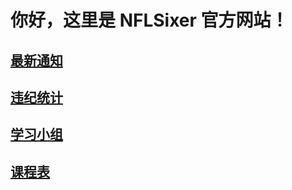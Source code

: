 # 你好，这里是 NFLSixer 官方网站！	
## [最新通知](nsonline/announcements)
## [违纪统计](nsonline/offenses)
## [学习小组](nsonline/studygroups)
## [课程表](nsonline/timetable2021)